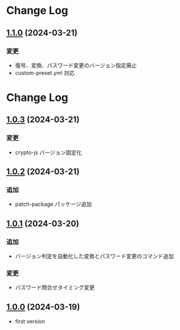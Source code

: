 # Change Log

## [1.1.0](https://github.com/ccHarvestasya/symbol-bootstrap-util/compare/v1.0.3...v1.1.0) (2024-03-21)

### 変更

- 復号、変換、パスワード変更のバージョン指定廃止
- custom-preset.yml 対応

# Change Log

## [1.0.3](https://github.com/ccHarvestasya/symbol-bootstrap-util/compare/v1.0.2...v1.0.3) (2024-03-21)

### 変更

- crypto-js バージョン固定化

## [1.0.2](https://github.com/ccHarvestasya/symbol-bootstrap-util/compare/v1.0.1...v1.0.2) (2024-03-21)

### 追加

- patch-package パッケージ追加

## [1.0.1](https://github.com/ccHarvestasya/symbol-bootstrap-util/compare/v1.0.0...v1.0.1) (2024-03-20)

### 追加

- バージョン判定を自動化した変換とパスワード変更のコマンド追加

### 変更

- パスワード問合せタイミング変更

## [1.0.0](https://github.com/ccHarvestasya/symbol-bootstrap-util/compare/master...v1.0.0) (2024-03-19)

- first version
